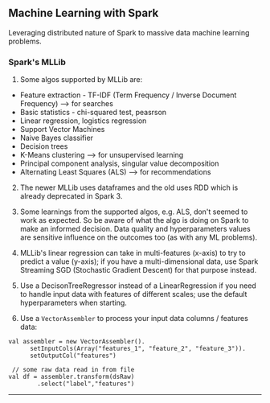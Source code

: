 ## Machine Learning with Spark ##
Leveraging distributed nature of Spark to massive data machine learning problems.

### Spark's MLLib ###
1. Some algos supported by MLLib are:  
- Feature extraction - TF-IDF (Term Frequency / Inverse Document Frequency) --> for searches
- Basic statistics - chi-squared test, peasrson
- Linear regression, logistics regression
- Support Vector Machines
- Naive Bayes classifier
- Decision trees
- K-Means clustering --> for unsupervised learning
- Principal component analysis, singular value decomposition
- Alternating Least Squares (ALS) --> for recommendations

2. The newer MLLib uses dataframes and the old uses RDD which is already deprecated in Spark 3.

1. Some learnings from the supported algos, e.g. ALS, don't seemed to work as expected. So be aware of what the algo is doing on Spark to make an informed decision. Data quality and hyperparameters values are sensitive influence on the outcomes too (as with any ML problems).

1. MLLib's linear regression can take in multi-features (x-axis) to try to predict a value (y-axis); if you have a multi-dimensional data, use Spark Streaming SGD (Stochastic Gradient Descent) for that purpose instead.

1. Use a DecisonTreeRegressor instead of a LinearRegression if you need to handle input data with features of different scales; use the default hyperparameters when starting.

1. Use a `VectorAssembler` to process your input data columns / features data:
```
val assembler = new VectorAssembler().
      setInputCols(Array("features_1", "feature_2", "feature_3")).
      setOutputCol("features")

 // some raw data read in from file
val df = assembler.transform(dsRaw)
        .select("label","features")
```
---
